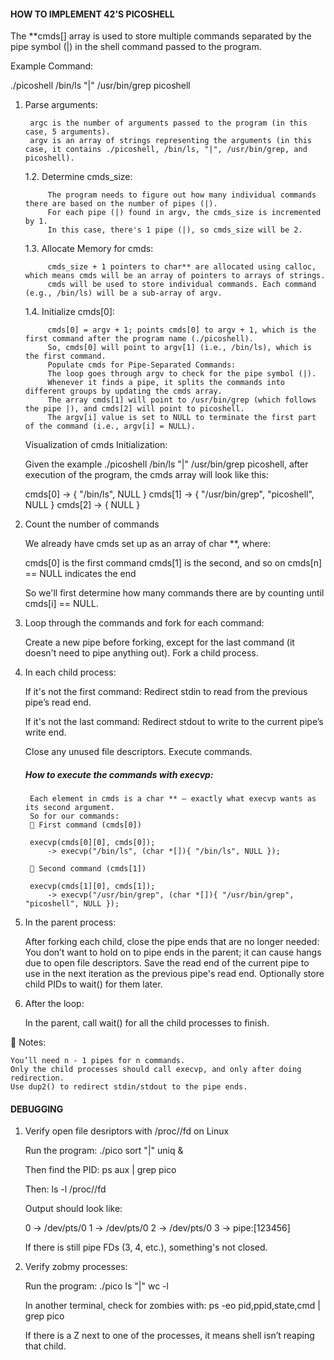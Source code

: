 #### HOW TO IMPLEMENT 42'S PICOSHELL

The **cmds[] array is used to store multiple commands separated by the pipe symbol (|) in the shell command passed to the program.

Example Command:

./picoshell /bin/ls "|" /usr/bin/grep picoshell

1. Parse arguments:

        argc is the number of arguments passed to the program (in this case, 5 arguments).
        argv is an array of strings representing the arguments (in this case, it contains ./picoshell, /bin/ls, "|", /usr/bin/grep, and picoshell).

    1.2. Determine cmds_size:

            The program needs to figure out how many individual commands there are based on the number of pipes (|).
            For each pipe (|) found in argv, the cmds_size is incremented by 1.
            In this case, there's 1 pipe (|), so cmds_size will be 2.

    1.3. Allocate Memory for cmds:

            cmds_size + 1 pointers to char** are allocated using calloc, which means cmds will be an array of pointers to arrays of strings.
            cmds will be used to store individual commands. Each command (e.g., /bin/ls) will be a sub-array of argv.

    1.4.    Initialize cmds[0]:

            cmds[0] = argv + 1; points cmds[0] to argv + 1, which is the first command after the program name (./picoshell).
            So, cmds[0] will point to argv[1] (i.e., /bin/ls), which is the first command.
            Populate cmds for Pipe-Separated Commands:
            The loop goes through argv to check for the pipe symbol (|).
            Whenever it finds a pipe, it splits the commands into different groups by updating the cmds array.
            The array cmds[1] will point to /usr/bin/grep (which follows the pipe |), and cmds[2] will point to picoshell.
            The argv[i] value is set to NULL to terminate the first part of the command (i.e., argv[i] = NULL).

    Visualization of cmds Initialization:

    Given the example ./picoshell /bin/ls "|" /usr/bin/grep picoshell, after execution of the program, the cmds array will look like this:

    cmds[0] -> { "/bin/ls", NULL }
    cmds[1] -> { "/usr/bin/grep", "picoshell", NULL }
    cmds[2] -> { NULL }

2. Count the number of commands

    We already have cmds set up as an array of char **, where:

    cmds[0] is the first command
    cmds[1] is the second, and so on
    cmds[n] == NULL indicates the end

    So we'll first determine how many commands there are by counting until cmds[i] == NULL.

3. Loop through the commands and fork for each command:

    Create a new pipe before forking, except for the last command (it doesn't need to pipe anything out).
    Fork a child process.

4. In each child process:

    If it's not the first command:
        Redirect stdin to read from the previous pipe’s read end.

    If it's not the last command:
        Redirect stdout to write to the current pipe’s write end.

    Close any unused file descriptors.
    Execute commands.

    ##### How to execute the commands with execvp:
        Each element in cmds is a char ** — exactly what execvp wants as its second argument.
        So for our commands:
        🔹 First command (cmds[0])

        execvp(cmds[0][0], cmds[0]);
            -> execvp("/bin/ls", (char *[]){ "/bin/ls", NULL });

        🔹 Second command (cmds[1])

        execvp(cmds[1][0], cmds[1]);
            -> execvp("/usr/bin/grep", (char *[]){ "/usr/bin/grep", "picoshell", NULL });

5. In the parent process:

    After forking each child, close the pipe ends that are no longer needed:
    You don’t want to hold on to pipe ends in the parent; it can cause hangs due to open file descriptors.
    Save the read end of the current pipe to use in the next iteration as the previous pipe's read end.
    Optionally store child PIDs to wait() for them later.

5. After the loop:

    In the parent, call wait() for all the child processes to finish.

🧠 Notes:

    You’ll need n - 1 pipes for n commands.
    Only the child processes should call execvp, and only after doing redirection.
    Use dup2() to redirect stdin/stdout to the pipe ends.

#### DEBUGGING

1. Verify open file desriptors with /proc/<pid>/fd on Linux

    Run the program:
    ./pico sort "|" uniq &

    Then find the PID:
    ps aux | grep pico

    Then:
    ls -l /proc/<pid>/fd

    Output should look like:

    0 -> /dev/pts/0
    1 -> /dev/pts/0
    2 -> /dev/pts/0
    3 -> pipe:[123456]

    If there is still pipe FDs (3, 4, etc.), something's not closed.

2. Verify zobmy processes:

    Run the program:
    ./pico ls "|" wc -l

    In another terminal, check for zombies with:
    ps -eo pid,ppid,state,cmd | grep pico

    If there is a Z next to one of the processes, it means shell isn’t reaping that child.